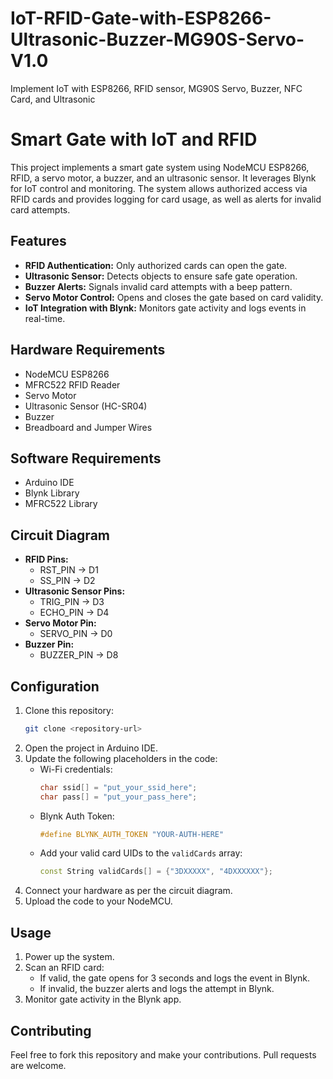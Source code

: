 # IoT-RFID-Gate-with-ESP8266-Ultrasonic-Buzzer-MG90S-Servo-V1.0
Implement IoT with ESP8266, RFID sensor, MG90S Servo, Buzzer, NFC Card, and Ultrasonic

# Smart Gate with IoT and RFID

This project implements a smart gate system using NodeMCU ESP8266, RFID, a servo motor, a buzzer, and an ultrasonic sensor. It leverages Blynk for IoT control and monitoring. The system allows authorized access via RFID cards and provides logging for card usage, as well as alerts for invalid card attempts.

## Features
- **RFID Authentication:** Only authorized cards can open the gate.
- **Ultrasonic Sensor:** Detects objects to ensure safe gate operation.
- **Buzzer Alerts:** Signals invalid card attempts with a beep pattern.
- **Servo Motor Control:** Opens and closes the gate based on card validity.
- **IoT Integration with Blynk:** Monitors gate activity and logs events in real-time.

## Hardware Requirements
- NodeMCU ESP8266
- MFRC522 RFID Reader
- Servo Motor
- Ultrasonic Sensor (HC-SR04)
- Buzzer
- Breadboard and Jumper Wires

## Software Requirements
- Arduino IDE
- Blynk Library
- MFRC522 Library

## Circuit Diagram
- **RFID Pins:**
  - RST_PIN -> D1
  - SS_PIN -> D2
- **Ultrasonic Sensor Pins:**
  - TRIG_PIN -> D3
  - ECHO_PIN -> D4
- **Servo Motor Pin:**
  - SERVO_PIN -> D0
- **Buzzer Pin:**
  - BUZZER_PIN -> D8

## Configuration
1. Clone this repository:
   ```bash
   git clone <repository-url>
   ```
2. Open the project in Arduino IDE.
3. Update the following placeholders in the code:
   - Wi-Fi credentials:
     ```cpp
     char ssid[] = "put_your_ssid_here"; 
     char pass[] = "put_your_pass_here";
     ```
   - Blynk Auth Token:
     ```cpp
     #define BLYNK_AUTH_TOKEN "YOUR-AUTH-HERE"
     ```
   - Add your valid card UIDs to the `validCards` array:
     ```cpp
     const String validCards[] = {"3DXXXXX", "4DXXXXXX"};
     ```
4. Connect your hardware as per the circuit diagram.
5. Upload the code to your NodeMCU.

## Usage
1. Power up the system.
2. Scan an RFID card:
   - If valid, the gate opens for 3 seconds and logs the event in Blynk.
   - If invalid, the buzzer alerts and logs the attempt in Blynk.
3. Monitor gate activity in the Blynk app.

## Contributing
Feel free to fork this repository and make your contributions. Pull requests are welcome.
